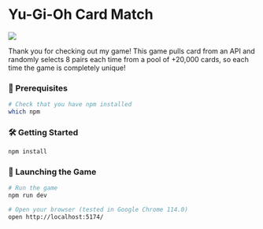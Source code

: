 # Yu-Gi-Oh Card Match

<img src="https://cdnb.artstation.com/p/assets/images/images/033/154/035/large/alexander-londono-angola-57-sin-titulo-20200625174301e4r45t5.jpg?1608586924"></img>

Thank you for checking out my game! This game pulls card from an API and randomly selects 8 pairs each time from a pool of +20,000 cards, so each time the game is completely unique!

### 📝 Prerequisites

```bash
# Check that you have npm installed
which npm
```

### 🛠️ Getting Started

```bash
npm install
```

### 🚀 Launching the Game

```bash
# Run the game
npm run dev
```

```bash
# Open your browser (tested in Google Chrome 114.0)
open http://localhost:5174/
```
